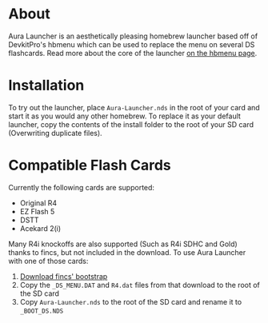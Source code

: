 # About
Aura Launcher is an aesthetically pleasing homebrew launcher based off of DevkitPro's hbmenu which can be used to replace the menu on several DS flashcards. Read more about the core of the launcher [on the hbmenu page][hbmenu].

# Installation
To try out the launcher, place `Aura-Launcher.nds` in the root of your card and start it as you would any other homebrew. To replace it as your default launcher, copy the contents of the install folder to the root of your SD card (Overwriting duplicate files).

# Compatible Flash Cards
Currently the following cards are supported:
- Original R4
- EZ Flash 5
- DSTT
- Acekard 2(i)

Many R4i knockoffs are also supported (Such as R4i SDHC and Gold) thanks to fincs, but not included in the download. To use Aura Launcher with one of those cards:

1. [Download fincs' bootstrap][fincs' blog page]
2. Copy the `_DS_MENU.DAT` and `R4.dat` files from that download to the root of the SD card
3. Copy `Aura-Launcher.nds` to the root of the SD card and rename it to `_BOOT_DS.NDS`

 
[hbmenu]:https://github.com/devkitPro/nds-hb-menu
[fincs' blog page]:http://fincs.drunkencoders.com/2010/04/13/r4i-christmas-hbmenu-bootstub/
